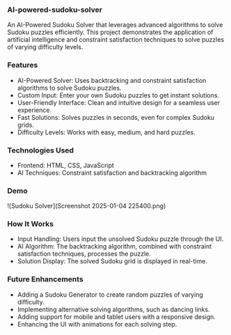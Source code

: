 ### AI-powered-sudoku-solver
An AI-Powered Sudoku Solver that leverages advanced algorithms to solve Sudoku puzzles efficiently. This project demonstrates the application of artificial intelligence and constraint satisfaction techniques to solve puzzles of varying difficulty levels.

### Features
- AI-Powered Solver: Uses backtracking and constraint satisfaction algorithms to solve Sudoku puzzles.
- Custom Input: Enter your own Sudoku puzzles to get instant solutions.
- User-Friendly Interface: Clean and intuitive design for a seamless user experience.
- Fast Solutions: Solves puzzles in seconds, even for complex Sudoku grids.
- Difficulty Levels: Works with easy, medium, and hard puzzles.

### Technologies Used
- Frontend: HTML, CSS, JavaScript
- AI Techniques: Constraint satisfaction and backtracking algorithm

### Demo
![Sudoku Solver](Screenshot 2025-01-04 225400.png)

### How It Works
- Input Handling: Users input the unsolved Sudoku puzzle through the UI.
- AI Algorithm: The backtracking algorithm, combined with constraint satisfaction techniques, processes the puzzle.
- Solution Display: The solved Sudoku grid is displayed in real-time.

### Future Enhancements
- Adding a Sudoku Generator to create random puzzles of varying difficulty.
- Implementing alternative solving algorithms, such as dancing links.
- Adding support for mobile and tablet users with a responsive design.
- Enhancing the UI with animations for each solving step.
